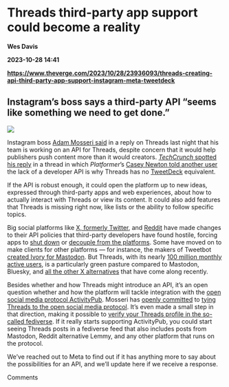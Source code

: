 # Threads third-party app support could become a reality
**Wes Davis**

**2023-10-28 14:41**

**https://www.theverge.com/2023/10/28/23936093/threads-creating-api-third-party-app-support-instagram-meta-tweetdeck**

Instagram’s boss says a third-party API “seems like something we need to get done.”
-----------------------------------------------------------------------------------

![](https://cdn.vox-cdn.com/thumbor/YavtHu47GBXbFJeKLrxkZwo474E=/0x0:2040x1360/1200x628/filters:focal(1020x680:1021x681)/cdn.vox-cdn.com/uploads/chorus_asset/file/24774110/STK156_Instagram_threads_1.jpg)

Instagram boss [Adam Mosseri said](https://www.threads.net/@mosseri/post/Cy7gLvXO0BM) in a reply on Threads last night that his team is working on an API for Threads, despite concern that it would help publishers push content more than it would creators. [_TechCrunch_ spotted his reply](https://techcrunch.com/2023/10/27/instagram-head-says-threads-api-is-in-the-works/) in a thread in which _Platformer_’s [Casey Newton told another user](https://www.threads.net/@crumbler/post/Cy7YEwqLuq9) the lack of a developer API is why Threads has no [TweetDeck](https://www.theverge.com/2023/7/8/23787968/tweetdeck-twitter-api-rate-limits-elon-musk) equivalent.

If the API is robust enough, it could open the platform up to new ideas, expressed through third-party apps and web experiences, about how to actually interact with Threads or view its content. It could also add features that Threads is missing right now, like lists or the ability to follow specific topics.

Big social platforms like [X, formerly Twitter](https://www.theverge.com/2023/3/30/23662832/twitter-api-tiers-free-bot-novelty-accounts-basic-enterprice-monthly-price), and [Reddit](https://www.theverge.com/2023/6/8/23754780/reddit-api-updates-changes-news-announcements) have made changes to their API policies that third-party developers have found hostile, forcing apps to [shut down](https://www.theverge.com/2023/6/30/23779519/reddit-third-party-app-shut-down-apollo-sync-baconreader-api-protest) or [decouple from the platforms](https://www.theverge.com/2023/10/24/23930686/slack-x-twitter-integration-retires-api-pricing). Some have moved on to make clients for other platforms — for instance, the makers of Tweetbot [created Ivory for Mastodon](https://www.theverge.com/2023/1/24/23569464/tweetbot-mastodon-ivory-tapbots-twitter-app-store). But Threads, with its nearly [100 million monthly active users](https://www.theverge.com/2023/10/25/23932473/mark-zuckerberg-threads-100-million-monthly-users-earnings), is a particularly green pasture compared to Mastodon, Bluesky, and [all the other X alternatives](https://www.theverge.com/23686584/twitter-alternative-social-media-platforms-mastodon-bluesky-activitypub-protocol/archives/4) that have come along recently.

Besides whether and how Threads might introduce an API, it’s an open question whether and how the platform will tackle integration with the [open social media protocol ActivityPub](https://www.theverge.com/2023/4/20/23689570/activitypub-protocol-standard-social-network). Mosseri has [openly committed](https://www.threads.net/@mosseri/post/CuRtcYTNY3J) to [tying Threads to the open social media protocol](https://www.theverge.com/2023/7/5/23784870/instagram-threads-adam-mosseri-interview-twitter-competitor). It’s even made a small step in that direction, making it possible to [verify your Threads profile in the so-called fediverse](https://www.theverge.com/2023/8/9/23826257/threads-verify-profile-mastodon-decentralized-platforms-fediverse). If it really starts supporting ActivityPub, you could start seeing Threads posts in a fediverse feed that also includes posts from Mastodon, Reddit alternative Lemmy, and any other platform that runs on the protocol.

We’ve reached out to Meta to find out if it has anything more to say about the possibilities for an API, and we’ll update here if we receive a response.

Comments